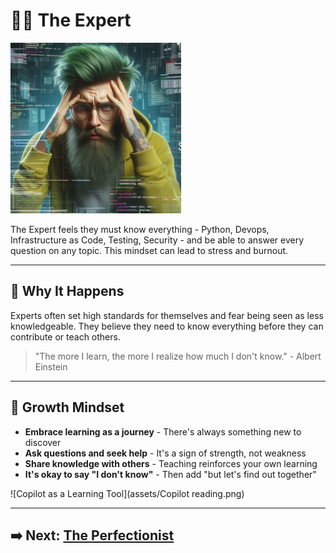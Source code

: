 # 🧑‍🏫 The Expert

![The Expert](assets/expert.jpg)

The Expert feels they must know everything - Python, Devops, Infrastructure as Code, Testing, Security - and be able to answer every question on any topic. This mindset can lead to stress and burnout.

---

## 🧠 Why It Happens

Experts often set high standards for themselves and fear being seen as less knowledgeable. They believe they need to know everything before they can contribute or teach others.

> "The more I learn, the more I realize how much I don't know." - Albert Einstein

---

## 🌱 Growth Mindset

- **Embrace learning as a journey** - There's always something new to discover
- **Ask questions and seek help** - It's a sign of strength, not weakness
- **Share knowledge with others** - Teaching reinforces your own learning
- **It's okay to say "I don't know"** - Then add "but let's find out together"

![Copilot as a Learning Tool](assets/Copilot reading.png)

---

## ➡️ Next: [The Perfectionist](the-perfectionist.md)
